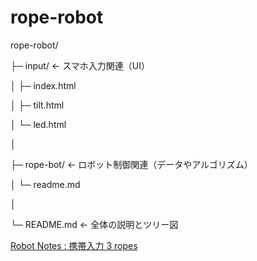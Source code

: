 # rope-robot
rope-robot/

├─ input/        ← スマホ入力関連（UI）

│   ├─ index.html

│   ├─ tilt.html

│   └─ led.html

│

├─ rope-bot/     ← ロボット制御関連（データやアルゴリズム）

│   └─ readme.md

│

└─ README.md     ← 全体の説明とツリー図
 
[Robot Notes : 携帯入力 3 ropes ](https://utakik.github.io/robot-notes/)
